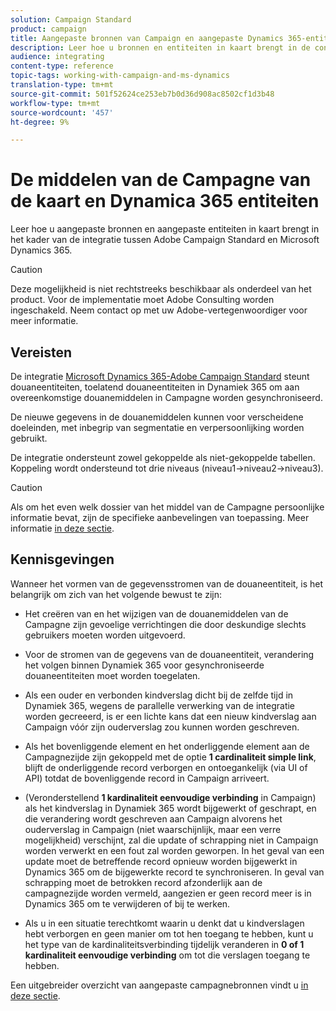 ```yaml
---
solution: Campaign Standard
product: campaign
title: Aangepaste bronnen van Campaign en aangepaste Dynamics 365-entiteiten toewijzen
description: Leer hoe u bronnen en entiteiten in kaart brengt in de context van de integratie tussen Adobe Campaign Standard en Microsoft Dynamics 365.
audience: integrating
content-type: reference
topic-tags: working-with-campaign-and-ms-dynamics
translation-type: tm+mt
source-git-commit: 501f52624ce253eb7b0d36d908ac8502cf1d3b48
workflow-type: tm+mt
source-wordcount: '457'
ht-degree: 9%

---
```



# De middelen van de Campagne van de kaart en Dynamica 365 entiteiten

Leer hoe u aangepaste bronnen en aangepaste entiteiten in kaart brengt in het kader van de integratie tussen Adobe Campaign Standard en Microsoft Dynamics 365.

>[!CAUTION]
>
>Deze mogelijkheid is niet rechtstreeks beschikbaar als onderdeel van het product. Voor de implementatie moet Adobe Consulting worden ingeschakeld. Neem contact op met uw Adobe-vertegenwoordiger voor meer informatie.

## Vereisten

De integratie [Microsoft Dynamics 365-Adobe Campaign Standard](../../integrating/using/working-with-campaign-standard-and-microsoft-dynamics-365.md) steunt douaneentiteiten, toelatend douaneentiteiten in Dynamiek 365 om aan overeenkomstige douanemiddelen in Campagne worden gesynchroniseerd.

De nieuwe gegevens in de douanemiddelen kunnen voor verscheidene doeleinden, met inbegrip van segmentatie en verpersoonlijking worden gebruikt.

De integratie ondersteunt zowel gekoppelde als niet-gekoppelde tabellen. Koppeling wordt ondersteund tot drie niveaus (niveau1->niveau2->niveau3).

>[!CAUTION]
>
>Als om het even welk dossier van het middel van de Campagne persoonlijke informatie bevat, zijn de specifieke aanbevelingen van toepassing. Meer informatie [in deze sectie](../../integrating/using/notices-and-recommendations-for-acs-and-ms-dynamics.md#privacy-linked-resources).

## Kennisgevingen

Wanneer het vormen van de gegevensstromen van de douaneentiteit, is het belangrijk om zich van het volgende bewust te zijn:

* Het creëren van en het wijzigen van de douanemiddelen van de Campagne zijn gevoelige verrichtingen die door deskundige slechts gebruikers moeten worden uitgevoerd.
* Voor de stromen van de gegevens van de douaneentiteit, verandering het volgen binnen Dynamiek 365 voor gesynchroniseerde douaneentiteiten moet worden toegelaten.
* Als een ouder en verbonden kindverslag dicht bij de zelfde tijd in Dynamiek 365, wegens de parallelle verwerking van de integratie worden gecreeerd, is er een lichte kans dat een nieuw kindverslag aan Campaign vóór zijn ouderverslag zou kunnen worden geschreven.

* Als het bovenliggende element en het onderliggende element aan de Campagnezijde zijn gekoppeld met de optie **1 cardinaliteit simple link**, blijft de onderliggende record verborgen en ontoegankelijk (via UI of API) totdat de bovenliggende record in Campaign arriveert.

* (Veronderstellend **1 kardinaliteit eenvoudige verbinding** in Campaign) als het kindverslag in Dynamiek 365 wordt bijgewerkt of geschrapt, en die verandering wordt geschreven aan Campaign alvorens het ouderverslag in Campaign (niet waarschijnlijk, maar een verre mogelijkheid) verschijnt, zal die update of schrapping niet in Campaign worden verwerkt en een fout zal worden geworpen. In het geval van een update moet de betreffende record opnieuw worden bijgewerkt in Dynamics 365 om de bijgewerkte record te synchroniseren. In geval van schrapping moet de betrokken record afzonderlijk aan de campagnezijde worden vermeld, aangezien er geen record meer is in Dynamics 365 om te verwijderen of bij te werken.

* Als u in een situatie terechtkomt waarin u denkt dat u kindverslagen hebt verborgen en geen manier om tot hen toegang te hebben, kunt u het type van de kardinaliteitsverbinding tijdelijk veranderen in **0 of 1 kardinaliteit eenvoudige verbinding** om tot die verslagen toegang te hebben.

Een uitgebreider overzicht van aangepaste campagnebronnen vindt u [in deze sectie](../../developing/using/key-steps-to-add-a-resource.md).
